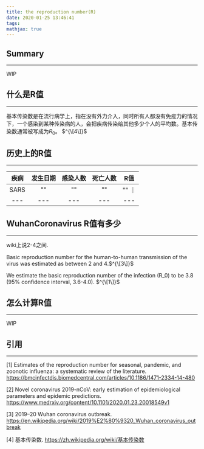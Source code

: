 ```yaml
---
title: the reproduction number(R)
date: 2020-01-25 13:46:41
tags:
mathjax: true
---
```


## Summary
---

WIP


## 什么是R值
---

基本传染数是在流行病学上，指在没有外力介入，同时所有人都没有免疫力的情况下，一个感染到某种传染病的人，会把疾病传染给其他多少个人的平均数。基本传染数通常被写成为${R_0}$。 $^{\[4\]}$


## 历史上的R值
---

| 疾病 | 发生日期 | 感染人数 | 死亡人数 | R值 |
| :---: | :---: | :---: | :---: | :---: | 
| SARS | "" | "" | "" | "" ｜
| --- | --- | --- | --- | --- |
 

## WuhanCoronavirus R值有多少

---

wiki上说2-4之间.

Basic reproduction number for the human-to-human transmission of the virus was estimated as between 2 and 4.$^{\[3\]}$

We estimate the basic reproduction number of the infection (R_0) to be 3.8 (95% confidence interval, 3.6-4.0). $^{\[1\]}$


## 怎么计算R值

---

WIP

## 引用

---

[1] Estimates of the reproduction number for seasonal, pandemic, and zoonotic influenza: a systematic review of the literature. https://bmcinfectdis.biomedcentral.com/articles/10.1186/1471-2334-14-480

[2] Novel coronavirus 2019-nCoV: early estimation of epidemiological parameters and epidemic predictions. https://www.medrxiv.org/content/10.1101/2020.01.23.20018549v1

[3] 2019–20 Wuhan coronavirus outbreak. https://en.wikipedia.org/wiki/2019%E2%80%9320_Wuhan_coronavirus_outbreak

[4] 基本传染数. https://zh.wikipedia.org/wiki/基本传染数